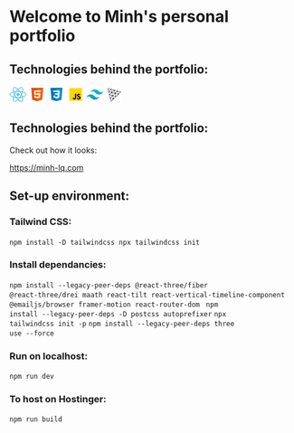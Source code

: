 # Welcome to Minh's personal portfolio
## Technologies behind the portfolio:

<img src="src\assets\tech\reactjs.png" width="30" alt="reactjs"/>
<img src="src\assets\tech\html.png" width="30" alt="html"/>
<img src="src\assets\tech\css.png" width="30" alt="css"/>
<img src="src\assets\tech\javascript.png" width="30" alt="javascript"/>
<img src="src\assets\tech\tailwind.png" width="30" alt="tailwind"/>
<img src="src\assets\tech\threejs.svg" width="30" alt="threejs"/>


## Technologies behind the portfolio:

Check out how it looks:

https://minh-lq.com

## Set-up environment:

### Tailwind CSS:
<code>npm install -D tailwindcss
npx tailwindcss init
</code>

### Install dependancies:
<code>npm install --legacy-peer-deps @react-three/fiber @react-three/drei maath react-tilt react-vertical-timeline-component @emailjs/browser framer-motion react-router-dom
</code>
<code>npm install --legacy-peer-deps -D postcss autoprefixer</code>
<code>npx tailwindcss init -p</code>
<code>npm install --legacy-peer-deps three use --force</code>



### Run on localhost: 
<code>npm run dev
</code>

### To host on Hostinger: 
<code>npm run build
</code>

